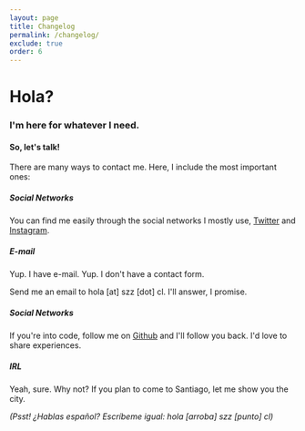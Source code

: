 ```yaml
---
layout: page
title: Changelog
permalink: /changelog/
exclude: true
order: 6
---
```


<div class="row">
  <div class="col">

  # Hola?

  </div>
</div>

### I'm here for whatever I need.
#### So, let's talk!

There are many ways to contact me. Here, I include the most important ones:

##### Social Networks

You can find me easily through the social networks I mostly use, [Twitter](https://twitter.com/szapatazavala) and [Instagram](https://instagram.com/sofiazapatazavala).

##### E-mail

Yup. I have e-mail.
Yup. I don't have a contact form.

Send me an email to hola [at] szz [dot] cl. I'll answer, I promise.

##### Social Networks

If you're into code, follow me on [Github](https://github.com/sofiazapatazavala) and I'll follow you back. I'd love to share experiences.

##### IRL

Yeah, sure. Why not? If you plan to come to Santiago, let me show you the city.

*(Psst! ¿Hablas español? Escríbeme igual: hola [arroba] szz [punto] cl)*
